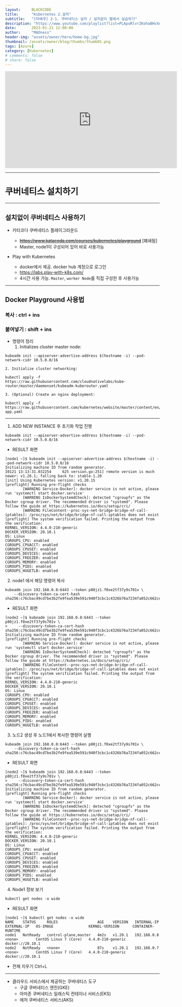 ```yaml
---
layout:     BLACKCODE
title:      "Kubernetes 2.설치"
subtitle:   "[따배쿠] 2-1. 쿠버네티스 설치 / 설치없이 웹에서 실습하기"
description: "https://www.youtube.com/playlist?list=PLApuRlvrZKohaBHvXAOhUD-RxD0uQ3z0c"
date:       2023-01-21 12:00:00
author:     "MADness"
header-img: "assets/owner/hero/home-bg.jpg"
thumbnail: /assets/owner/blog/thumbs/thumb01.png
tags: [Azure]
category: [Kubernetes]
# comments: false
# share: false
---
```


<iframe width="560" height="315" 
src="https://www.youtube.com/embed/yAc6_ml4JCA?list=PLApuRlvrZKohaBHvXAOhUD-RxD0uQ3z0c" 
title="[따배쿠] 2-1. 쿠버네티스 설치 / 설치없이 웹에서 실습하기" 
frameborder="0" allow="accelerometer; autoplay; clipboard-write; encrypted-media; gyroscope; picture-in-picture; web-share" allowfullscreen></iframe>

---

# 쿠버네티스 설치하기

---

## 설치없이 쿠버네티스 사용하기
- 카타코다 쿠버네티스 플레이그라운드
    - ~~https://www.katacoda.com/courses/kubernetes/playground~~ [폐쇄됨]
    - Master, node1이 구성되어 있어 바로 사용가능

- Play with Kubernetes
    - docker에서 제공. docker hub 계정으로 로그인
    - https://labs.play-with-k8s.com/
    - 4시간 사용 가능. `Master`, `worker Node`를 직접 구성한 후 사용가능

---

## Docker Playground 사용법
### 복사 : ctrl + ins
### 붙여넣기 : shift + ins

- 명령어 정리
    1. Initializes cluster master node:
```
kubeadm init --apiserver-advertise-address $(hostname -i) --pod-network-cidr 10.5.0.0/16
```

    2. Initialize cluster networking:
```
kubectl apply -f https://raw.githubusercontent.com/cloudnativelabs/kube-router/master/daemonset/kubeadm-kuberouter.yaml
```

    3. (Optional) Create an nginx deployment:
```
kubectl apply -f https://raw.githubusercontent.com/kubernetes/website/master/content/en/examples/application/nginx-app.yaml
```

---

1. ADD NEW INSTANCE 후 초기화 작업 진행
```
kubeadm init --apiserver-advertise-address $(hostname -i) --pod-network-cidr 10.5.0.0/16
```
* RESULT 화면
```
[node1 ~]$ kubeadm init --apiserver-advertise-address $(hostname -i) --pod-network-cidr 10.5.0.0/16
Initializing machine ID from random generator.
I0121 13:13:31.032254     625 version.go:251] remote version is much newer: v1.26.1; falling back to: stable-1.20
[init] Using Kubernetes version: v1.20.15
[preflight] Running pre-flight checks
        [WARNING Service-Docker]: docker service is not active, please run 'systemctl start docker.service'
        [WARNING IsDockerSystemdCheck]: detected "cgroupfs" as the Docker cgroup driver. The recommended driver is "systemd". Please follow the guide at https://kubernetes.io/docs/setup/cri/
        [WARNING FileContent--proc-sys-net-bridge-bridge-nf-call-iptables]: /proc/sys/net/bridge/bridge-nf-call-iptables does not exist
[preflight] The system verification failed. Printing the output from the verification:
KERNEL_VERSION: 4.4.0-210-generic
DOCKER_VERSION: 20.10.1
OS: Linux
CGROUPS_CPU: enabled
CGROUPS_CPUACCT: enabled
CGROUPS_CPUSET: enabled
CGROUPS_DEVICES: enabled
CGROUPS_FREEZER: enabled
CGROUPS_MEMORY: enabled
CGROUPS_PIDS: enabled
CGROUPS_HUGETLB: enabled
```


2. node1 에서 해당 명령어 복사
```
kubeadm join 192.168.0.8:6443 --token p80jz1.f0xe2tf37y9s701v \
    --discovery-token-ca-cert-hash sha256:c76cbac49cd7be3b2fe9fea539e591c940f3cbc1c4326b76a7234fa052c662ce 
```
* RESULT 화면
```
[node2 ~]$ kubeadm join 192.168.0.8:6443 --token p80jz1.f0xe2tf37y9s701v \
>     --discovery-token-ca-cert-hash sha256:c76cbac49cd7be3b2fe9fea539e591c940f3cbc1c4326b76a7234fa052c662ce
Initializing machine ID from random generator.
[preflight] Running pre-flight checks
        [WARNING Service-Docker]: docker service is not active, please run 'systemctl start docker.service'
        [WARNING IsDockerSystemdCheck]: detected "cgroupfs" as the Docker cgroup driver. The recommended driver is "systemd". Please follow the guide at https://kubernetes.io/docs/setup/cri/
        [WARNING FileContent--proc-sys-net-bridge-bridge-nf-call-iptables]: /proc/sys/net/bridge/bridge-nf-call-iptables does not exist
[preflight] The system verification failed. Printing the output from the verification:
KERNEL_VERSION: 4.4.0-210-generic
DOCKER_VERSION: 20.10.1
OS: Linux
CGROUPS_CPU: enabled
CGROUPS_CPUACCT: enabled
CGROUPS_CPUSET: enabled
CGROUPS_DEVICES: enabled
CGROUPS_FREEZER: enabled
CGROUPS_MEMORY: enabled
CGROUPS_PIDS: enabled
CGROUPS_HUGETLB: enabled
```

3. 노드2 생성 후 노드1에서 복사한 명령어 실행
```
kubeadm join 192.168.0.8:6443 --token p80jz1.f0xe2tf37y9s701v \
    --discovery-token-ca-cert-hash sha256:c76cbac49cd7be3b2fe9fea539e591c940f3cbc1c4326b76a7234fa052c662ce 
```
* RESULT 화면
```
[node2 ~]$ kubeadm join 192.168.0.8:6443 --token p80jz1.f0xe2tf37y9s701v \
>     --discovery-token-ca-cert-hash sha256:c76cbac49cd7be3b2fe9fea539e591c940f3cbc1c4326b76a7234fa052c662ce
Initializing machine ID from random generator.
[preflight] Running pre-flight checks
        [WARNING Service-Docker]: docker service is not active, please run 'systemctl start docker.service'
        [WARNING IsDockerSystemdCheck]: detected "cgroupfs" as the Docker cgroup driver. The recommended driver is "systemd". Please follow the guide at https://kubernetes.io/docs/setup/cri/
        [WARNING FileContent--proc-sys-net-bridge-bridge-nf-call-iptables]: /proc/sys/net/bridge/bridge-nf-call-iptables does not exist
[preflight] The system verification failed. Printing the output from the verification:
KERNEL_VERSION: 4.4.0-210-generic
DOCKER_VERSION: 20.10.1
OS: Linux
CGROUPS_CPU: enabled
CGROUPS_CPUACCT: enabled
CGROUPS_CPUSET: enabled
CGROUPS_DEVICES: enabled
CGROUPS_FREEZER: enabled
CGROUPS_MEMORY: enabled
CGROUPS_PIDS: enabled
CGROUPS_HUGETLB: enabled
```

4. Node1 정보 보기
```
kubectl get nodes -o wide
```
* RESULT 화면
```
[node1 ~]$ kubectl get nodes -o wide
NAME    STATUS     ROLES                  AGE    VERSION   INTERNAL-IP   EXTERNAL-IP   OS-IMAGE                KERNEL-VERSION      CONTAINER-RUNTIME
node1   NotReady   control-plane,master   4m2s   v1.20.1   192.168.0.8   <none>        CentOS Linux 7 (Core)   4.4.0-210-generic   docker://20.10.1
node2   NotReady   <none>                 87s    v1.20.1   192.168.0.7   <none>        CentOS Linux 7 (Core)   4.4.0-210-generic   docker://20.10.1
```

* 전체 지우기 Ctrl+L

---

* 클라우드 서비스에서 제공하는 쿠버네티스 도구
    * 구글 쿠버네티스 엔진(GKE)
    * 아마존 쿠버네티스 일래스틱 컨테이너 서비스(EKS)
    * 애저 쿠버네티스 서비스(AKS)